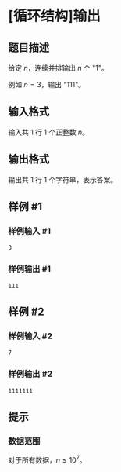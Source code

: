 # [循环结构]输出

## 题目描述

给定 $n$，连续并排输出 $n$ 个 "1"。

例如 $n=3$，输出 "111"。

## 输入格式

输入共 $1$ 行 $1$ 个正整数 $n$。

## 输出格式

输出共 $1$ 行 $1$ 个字符串，表示答案。

## 样例 #1

### 样例输入 #1

```
3
```

### 样例输出 #1

```
111
```

## 样例 #2

### 样例输入 #2

```
7
```

### 样例输出 #2

```
1111111
```

## 提示

### 数据范围

对于所有数据，$n\leq 10^7$。